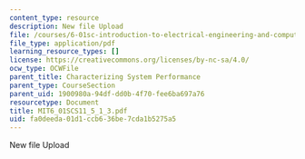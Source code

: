 ```yaml
---
content_type: resource
description: New file Upload
file: /courses/6-01sc-introduction-to-electrical-engineering-and-computer-science-i-spring-2011/fa0deeda01d1ccb636be7cda1b5275a5_MIT6_01SCS11_5_1_3.pdf
file_type: application/pdf
learning_resource_types: []
license: https://creativecommons.org/licenses/by-nc-sa/4.0/
ocw_type: OCWFile
parent_title: Characterizing System Performance
parent_type: CourseSection
parent_uid: 1900980a-94df-dd0b-4f70-fee6ba697a76
resourcetype: Document
title: MIT6_01SCS11_5_1_3.pdf
uid: fa0deeda-01d1-ccb6-36be-7cda1b5275a5
---
```

New file Upload